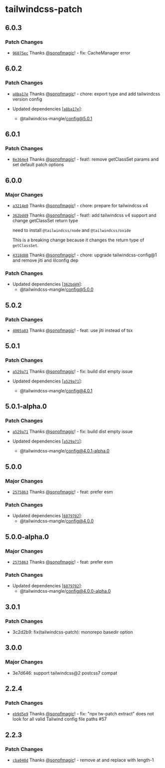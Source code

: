 # tailwindcss-patch

## 6.0.3

### Patch Changes

- [`96075ec`](https://github.com/sonofmagic/tailwindcss-mangle/commit/96075ec887acdb3ac27ead12b00c6b3dac8447e9) Thanks [@sonofmagic](https://github.com/sonofmagic)! - fix: CacheManager error

## 6.0.2

### Patch Changes

- [`a8ba17e`](https://github.com/sonofmagic/tailwindcss-mangle/commit/a8ba17e8e676602f8d724ee3b08cc83ad6654192) Thanks [@sonofmagic](https://github.com/sonofmagic)! - chore: export type and add tailwindcss version config

- Updated dependencies [[`a8ba17e`](https://github.com/sonofmagic/tailwindcss-mangle/commit/a8ba17e8e676602f8d724ee3b08cc83ad6654192)]:
  - @tailwindcss-mangle/config@5.0.1

## 6.0.1

### Patch Changes

- [`8e364e4`](https://github.com/sonofmagic/tailwindcss-mangle/commit/8e364e47a76b3e4cecfadef2f5f9602e61708a03) Thanks [@sonofmagic](https://github.com/sonofmagic)! - feat!: remove getClassSet params and set default patch options

## 6.0.0

### Major Changes

- [`a3214e0`](https://github.com/sonofmagic/tailwindcss-mangle/commit/a3214e058cd1c6e691899abf4e90e62958efc268) Thanks [@sonofmagic](https://github.com/sonofmagic)! - chore: prepare for tailwindcss v4

- [`362bd49`](https://github.com/sonofmagic/tailwindcss-mangle/commit/362bd496d40810b8f69c4789900117f83c9c4692) Thanks [@sonofmagic](https://github.com/sonofmagic)! - feat!: add tailwindcss v4 support and change getClassSet return type

  need to install `@tailwindcss/node` and `@tailwindcss/oxide`

  This is a breaking change because it changes the return type of `getClassSet`.

- [`4318d88`](https://github.com/sonofmagic/tailwindcss-mangle/commit/4318d8808a18186d7a0676a7aad941efa25a2ff5) Thanks [@sonofmagic](https://github.com/sonofmagic)! - chore: upgrade tailwindcss-config@1 and remove jiti and lilconfig dep

### Patch Changes

- Updated dependencies [[`362bd49`](https://github.com/sonofmagic/tailwindcss-mangle/commit/362bd496d40810b8f69c4789900117f83c9c4692)]:
  - @tailwindcss-mangle/config@5.0.0

## 5.0.2

### Patch Changes

- [`4005a83`](https://github.com/sonofmagic/tailwindcss-mangle/commit/4005a831a3875b8069bb804a90f19f72e6cee952) Thanks [@sonofmagic](https://github.com/sonofmagic)! - feat: use jiti instead of tsx

## 5.0.1

### Patch Changes

- [`a529a71`](https://github.com/sonofmagic/tailwindcss-mangle/commit/a529a71a74faed4c699d164ae66ce68e87096e83) Thanks [@sonofmagic](https://github.com/sonofmagic)! - fix: build dist empty issue

- Updated dependencies [[`a529a71`](https://github.com/sonofmagic/tailwindcss-mangle/commit/a529a71a74faed4c699d164ae66ce68e87096e83)]:
  - @tailwindcss-mangle/config@4.0.1

## 5.0.1-alpha.0

### Patch Changes

- [`a529a71`](https://github.com/sonofmagic/tailwindcss-mangle/commit/a529a71a74faed4c699d164ae66ce68e87096e83) Thanks [@sonofmagic](https://github.com/sonofmagic)! - fix: build dist empty issue

- Updated dependencies [[`a529a71`](https://github.com/sonofmagic/tailwindcss-mangle/commit/a529a71a74faed4c699d164ae66ce68e87096e83)]:
  - @tailwindcss-mangle/config@4.0.1-alpha.0

## 5.0.0

### Major Changes

- [`2575863`](https://github.com/sonofmagic/tailwindcss-mangle/commit/2575863f532731c3a38bd2e8463f41031bc6efd3) Thanks [@sonofmagic](https://github.com/sonofmagic)! - feat: prefer esm

### Patch Changes

- Updated dependencies [[`6879782`](https://github.com/sonofmagic/tailwindcss-mangle/commit/68797825a08d4b4d15073024a257a3ec336187d2)]:
  - @tailwindcss-mangle/config@4.0.0

## 5.0.0-alpha.0

### Major Changes

- [`2575863`](https://github.com/sonofmagic/tailwindcss-mangle/commit/2575863f532731c3a38bd2e8463f41031bc6efd3) Thanks [@sonofmagic](https://github.com/sonofmagic)! - feat: prefer esm

### Patch Changes

- Updated dependencies [[`6879782`](https://github.com/sonofmagic/tailwindcss-mangle/commit/68797825a08d4b4d15073024a257a3ec336187d2)]:
  - @tailwindcss-mangle/config@4.0.0-alpha.0

## 3.0.1

### Patch Changes

- 3c2d2b9: fix(tailwindcss-patch): monorepo basedir option

## 3.0.0

### Major Changes

- 3e7d646: support tailwindcss@2 postcss7 compat

## 2.2.4

### Patch Changes

- [`eb9d5e9`](https://github.com/sonofmagic/tailwindcss-mangle/commit/eb9d5e9fab3961f2f4899abdf0ed8864c5ad1c50) Thanks [@sonofmagic](https://github.com/sonofmagic)! - fix: "npx tw-patch extract" does not look for all valid Tailwind config file paths #57

## 2.2.3

### Patch Changes

- [`cba040d`](https://github.com/sonofmagic/tailwindcss-mangle/commit/cba040df39e0a787f262787dccad0cf1feb40e2f) Thanks [@sonofmagic](https://github.com/sonofmagic)! - remove at and replace with length-1
